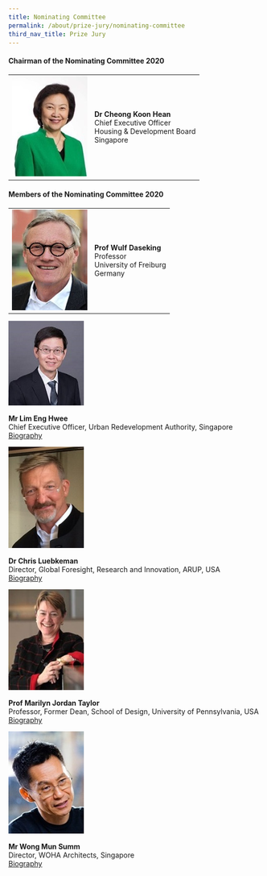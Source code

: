 ```yaml
---
title: Nominating Committee
permalink: /about/prize-jury/nominating-committee
third_nav_title: Prize Jury
---
```


#### **Chairman of the Nominating Committee 2020**

<table style="width: 100%;" border="0" cellpadding="10">
<tbody>
<tr>
<td style="width: 150px;"><img src="/images/jury/cheong-koon-hean.jpg" alt="Cheong Koon Hean" /></td>
<td><strong>Dr Cheong Koon Hean</strong><br />Chief Executive Officer<br />Housing & Development Board<br />Singapore</td>
</tr>
</tbody>
</table>

#### **Members of the Nominating Committee 2020**

<table style="width: 100%;" border="0" cellpadding="10">
<tbody>
<tr>
<td style="width: 150px;"><img src="/images/jury/wulf-daseking.jpg" alt="Wulf Daseking" /></td>
<td><strong>Prof Wulf Daseking</strong><br />Professor<br />University of Freiburg<br />Germany</td>
</tr>
</tbody>
</table>



<div style="width:150px"><img src="/images/jury/lim-eng-hwee.jpeg" alt="Lim Eng Hwee" /></div>

**Mr Lim Eng Hwee**<br> 
Chief Executive Officer, Urban Redevelopment Authority, Singapore<br>
[Biography](www.google.com)

<div style="width:150px"><img src="/images/jury/chris-luebkeman.jpg" alt="Chris Luebkeman" /></div>

**Dr Chris Luebkeman**<br>
Director, Global Foresight, Research and Innovation, ARUP, USA<br>
[Biography](www.google.com)

<div style="width:150px"><img src="/images/jury/marilyn-taylor.jpg" alt="Marilyn Taylor" /></div>

**Prof Marilyn Jordan Taylor**<br>
Professor, Former Dean, School of Design, University of Pennsylvania, USA<br>
[Biography](www.google.com)

<div style="width:150px"><img src="/images/jury/wong-mun-summ.jpg" alt="Wong Mun Summ" /></div>

**Mr Wong Mun Summ**<br>
Director, WOHA Architects, Singapore<br>
[Biography](www.google.com)
